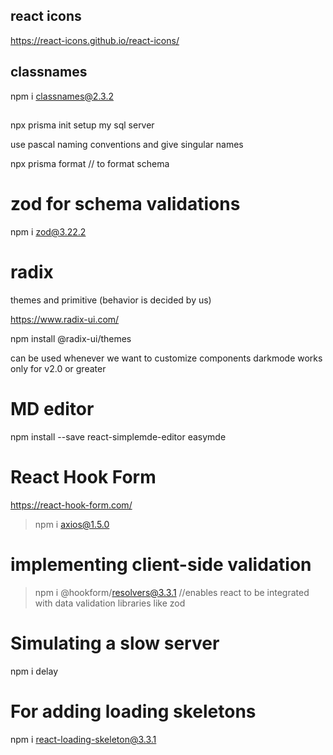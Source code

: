 ## react icons 

https://react-icons.github.io/react-icons/

## classnames

 npm i classnames@2.3.2

##

npx prisma init
setup my sql server

use pascal naming conventions and give singular names

npx prisma format // to format schema

# zod for schema validations

 npm i zod@3.22.2

 # radix

 themes and primitive (behavior is decided by us)

 https://www.radix-ui.com/

 npm install @radix-ui/themes

 <ThemePanel /> can be used whenever we want to customize components darkmode works only for v2.0 or greater

 # MD editor

 npm install --save react-simplemde-editor easymde 

 # React Hook Form

 https://react-hook-form.com/

 > npm i axios@1.5.0

 # implementing client-side validation

 > npm i @hookform/resolvers@3.3.1 //enables react to be integrated with data validation libraries like zod

 # Simulating a slow server

 npm i delay

 # For adding loading skeletons

 npm i react-loading-skeleton@3.3.1